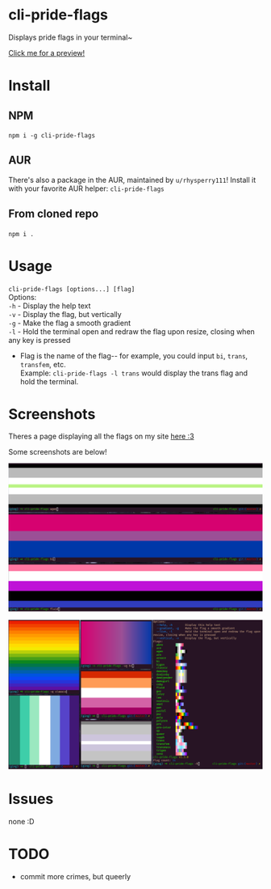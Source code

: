 # cli-pride-flags

Displays pride flags in your terminal~

[Click me for a preview!](https://experibass.github.io/flags.html)

# Install
## NPM
`npm i -g cli-pride-flags`

## AUR
There's also a package in the AUR, maintained by `u/rhysperry111`! Install it with your favorite AUR helper: `cli-pride-flags`

## From cloned repo
`npm i .`

# Usage

`cli-pride-flags [options...] [flag]`  
Options:  
  `-h`  -  Display the help text  
  `-v`  -  Display the flag, but vertically  
  `-g`  -  Make the flag a smooth gradient  
  `-l`  -  Hold the terminal open and redraw the flag upon resize, closing when any key is pressed  

- Flag is the name of the flag-- for example, you could input `bi`, `trans`, `transfem`, etc.  
Example: `cli-pride-flags -l trans` would display the trans flag and hold the terminal.

# Screenshots

Theres a page displaying all the flags on my site [here :3](https://experibass.github.io/flags.html)

Some screenshots are below!

![agen, bi, fluid](./screenies/1.png)

![some more flags](./screenies/2.png)

# Issues

none :D

# TODO
- commit more crimes, but queerly
